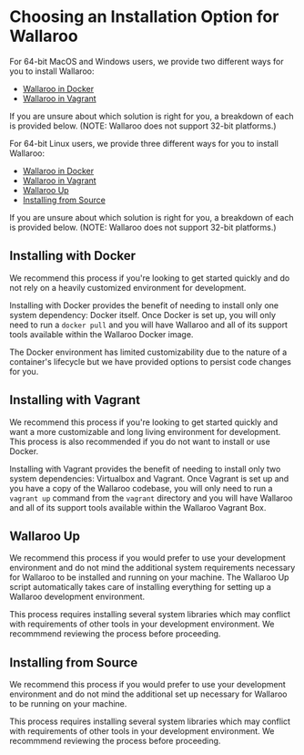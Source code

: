 # Choosing an Installation Option for Wallaroo

For 64-bit MacOS and Windows users, we provide two different ways for you to install Wallaroo:
- [Wallaroo in Docker](/book/go/getting-started/docker-setup.md)
- [Wallaroo in Vagrant](/book/go/getting-started/vagrant-setup.md)

If you are unsure about which solution is right for you, a breakdown of each is provided below. (NOTE: Wallaroo does not support 32-bit platforms.)

For 64-bit Linux users, we provide three different ways for you to install Wallaroo:
- [Wallaroo in Docker](/book/go/getting-started/docker-setup.md)
- [Wallaroo in Vagrant](/book/go/getting-started/vagrant-setup.md)
- [Wallaroo Up](/book/go/getting-started/wallaroo-up.md)
- [Installing from Source](/book/go/getting-started/linux-setup.md)

If you are unsure about which solution is right for you, a breakdown of each is provided below. (NOTE: Wallaroo does not support 32-bit platforms.)

## Installing with Docker

We recommend this process if you're looking to get started quickly and do not rely on a heavily customized environment for development.

Installing with Docker provides the benefit of needing to install only one system dependency: Docker itself. Once Docker is set up, you will only need to run a `docker pull` and you will have Wallaroo and all of its support tools available within the Wallaroo Docker image.

The Docker environment has limited customizability due to the nature of a container's lifecycle but we have provided options to persist code changes for you.

## Installing with Vagrant

We recommend this process if you're looking to get started quickly and want a more customizable and long living environment for development. This process is also recommended if you do not want to install or use Docker.

Installing with Vagrant provides the benefit of needing to install only two system dependencies: Virtualbox and Vagrant. Once Vagrant is set up and you have a copy of the Wallaroo codebase, you will only need to run a `vagrant up` command from the `vagrant` directory and you will have Wallaroo and all of its support tools available within the Wallaroo Vagrant Box.

## Wallaroo Up

We recommend this process if you would prefer to use your development environment and do not mind the additional system requirements necessary for Wallaroo to be installed and running on your machine. The Wallaroo Up script automatically takes care of installing everything for setting up a Wallaroo development environment.

This process requires installing several system libraries which may conflict with requirements of other tools in your development environment. We recommmend reviewing the process before proceeding.

## Installing from Source

We recommend this process if you would prefer to use your development environment and do not mind the additional set up necessary for Wallaroo to be running on your machine.

This process requires installing several system libraries which may conflict with requirements of other tools in your development environment. We recommmend reviewing the process before proceeding.
